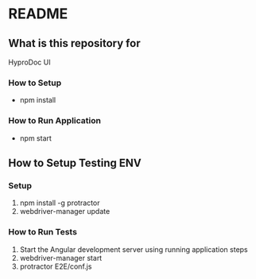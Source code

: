 # README

## What is this repository for

HyproDoc UI

### How to Setup

- npm install

### How to Run Application

- npm start

## How to Setup Testing ENV

### Setup

1. npm install -g protractor
2. webdriver-manager update

### How to Run Tests

1. Start the Angular development server using running application steps
2. webdriver-manager start
3. protractor E2E/conf.js
